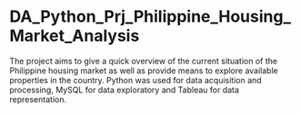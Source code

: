 # DA_Python_Prj_Philippine_Housing_Market_Analysis
The project aims to give a quick overview of the current situation of the Philippine housing market as well as provide means to explore available properties in the country. Python was used for data acquisition and processing, MySQL for data exploratory and Tableau for data representation.
